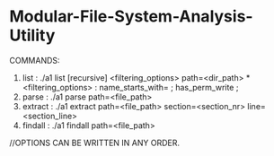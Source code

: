 # Modular-File-System-Analysis-Utility

COMMANDS: 
1. list : ./a1 list [recursive] <filtering_options> path=<dir_path>
   *<filtering_options> : name_starts_with=<name> ; has_perm_write ;
2. parse : ./a1 parse path=<file_path>
3. extract : ./a1 extract path=<file_path> section=<section_nr> line=<section_line>
4. findall : ./a1 findall path=<file_path>

//OPTIONS CAN BE WRITTEN IN ANY ORDER. 
